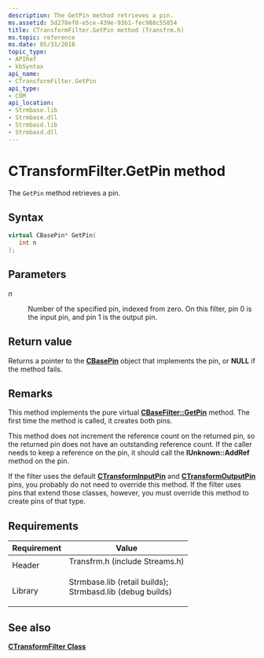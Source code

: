 ```yaml
---
description: The GetPin method retrieves a pin.
ms.assetid: 5d278ef0-e5ce-439e-93b1-fec988c55854
title: CTransformFilter.GetPin method (Transfrm.h)
ms.topic: reference
ms.date: 05/31/2018
topic_type: 
- APIRef
- kbSyntax
api_name: 
- CTransformFilter.GetPin
api_type: 
- COM
api_location: 
- Strmbase.lib
- Strmbase.dll
- Strmbasd.lib
- Strmbasd.dll
---
```


# CTransformFilter.GetPin method

The `GetPin` method retrieves a pin.

## Syntax


```C++
virtual CBasePin* GetPin(
   int n
);
```



## Parameters

<dl> <dt>

*n* 
</dt> <dd>

Number of the specified pin, indexed from zero. On this filter, pin 0 is the input pin, and pin 1 is the output pin.

</dd> </dl>

## Return value

Returns a pointer to the [**CBasePin**](cbasepin.md) object that implements the pin, or **NULL** if the method fails.

## Remarks

This method implements the pure virtual [**CBaseFilter::GetPin**](cbasefilter-getpin.md) method. The first time the method is called, it creates both pins.

This method does not increment the reference count on the returned pin, so the returned pin does not have an outstanding reference count. If the caller needs to keep a reference on the pin, it should call the **IUnknown::AddRef** method on the pin.

If the filter uses the default [**CTransformInputPin**](ctransforminputpin.md) and [**CTransformOutputPin**](ctransformoutputpin.md) pins, you probably do not need to override this method. If the filter uses pins that extend those classes, however, you must override this method to create pins of that type.

## Requirements



| Requirement | Value |
|--------------------|--------------------------------------------------------------------------------------------------------------------------------------------------------------------------------------------|
| Header<br/>  | <dl> <dt>Transfrm.h (include Streams.h)</dt> </dl>                                                                                  |
| Library<br/> | <dl> <dt>Strmbase.lib (retail builds); </dt> <dt>Strmbasd.lib (debug builds)</dt> </dl> |



## See also

<dl> <dt>

[**CTransformFilter Class**](ctransformfilter.md)
</dt> </dl>

 

 




